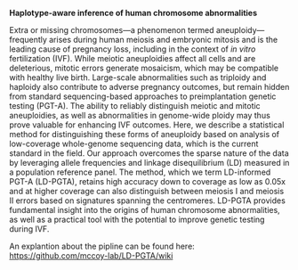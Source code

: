 **Haplotype-aware inference of human chromosome abnormalities**

Extra or missing chromosomes—a phenomenon termed aneuploidy—frequently arises during human meiosis and embryonic mitosis and is the leading cause of pregnancy loss, including in the context of *in vitro* fertilization (IVF). While meiotic aneuploidies affect all cells and are deleterious, mitotic errors generate mosaicism, which may be compatible with healthy live birth. Large-scale abnormalities such as triploidy and haploidy also contribute to adverse pregnancy outcomes, but remain hidden from standard sequencing-based approaches to preimplantation genetic testing (PGT-A). The ability to reliably distinguish meiotic and mitotic aneuploidies, as well as abnormalities in genome-wide ploidy may thus prove valuable for enhancing IVF outcomes. Here, we describe a statistical method for distinguishing these forms of aneuploidy based on analysis of low-coverage whole-genome sequencing data, which is the current standard in the field. Our approach overcomes the sparse nature of the data by leveraging allele frequencies and linkage disequilibrium (LD) measured in a population reference panel. The method, which we term LD-informed PGT-A (LD-PGTA), retains high accuracy down to coverage as low as 0.05x and at higher coverage can also distinguish between meiosis I and meiosis II errors based on signatures spanning the centromeres. LD-PGTA provides fundamental insight into the origins of human chromosome abnormalities, as well as a practical tool with the potential to improve genetic testing during IVF.

An explantion about the pipline can be found here: https://github.com/mccoy-lab/LD-PGTA/wiki
